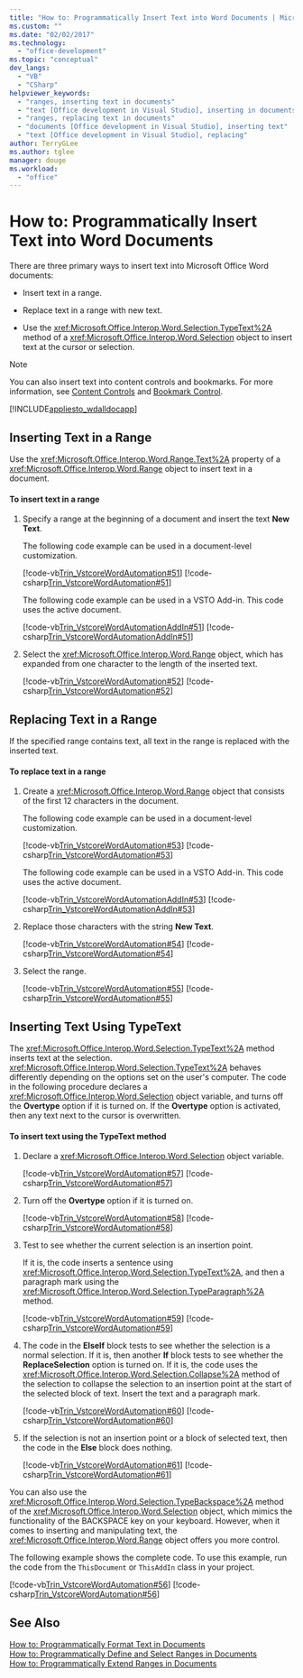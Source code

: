 ```yaml
---
title: "How to: Programmatically Insert Text into Word Documents | Microsoft Docs"
ms.custom: ""
ms.date: "02/02/2017"
ms.technology: 
  - "office-development"
ms.topic: "conceptual"
dev_langs: 
  - "VB"
  - "CSharp"
helpviewer_keywords: 
  - "ranges, inserting text in documents"
  - "text [Office development in Visual Studio], inserting in documents"
  - "ranges, replacing text in documents"
  - "documents [Office development in Visual Studio], inserting text"
  - "text [Office development in Visual Studio], replacing"
author: TerryGLee
ms.author: tglee
manager: douge
ms.workload: 
  - "office"
---
```

# How to: Programmatically Insert Text into Word Documents
  There are three primary ways to insert text into Microsoft Office Word documents:  
  
-   Insert text in a range.  
  
-   Replace text in a range with new text.  
  
-   Use the <xref:Microsoft.Office.Interop.Word.Selection.TypeText%2A> method of a <xref:Microsoft.Office.Interop.Word.Selection> object to insert text at the cursor or selection.  
  
> [!NOTE]  
>  You can also insert text into content controls and bookmarks. For more information, see [Content Controls](../vsto/content-controls.md) and [Bookmark Control](../vsto/bookmark-control.md).  
  
 [!INCLUDE[appliesto_wdalldocapp](../vsto/includes/appliesto-wdalldocapp-md.md)]  
  
## Inserting Text in a Range  
 Use the <xref:Microsoft.Office.Interop.Word.Range.Text%2A> property of a <xref:Microsoft.Office.Interop.Word.Range> object to insert text in a document.  
  
#### To insert text in a range  
  
1.  Specify a range at the beginning of a document and insert the text **New Text**.  
  
     The following code example can be used in a document-level customization.  
  
     [!code-vb[Trin_VstcoreWordAutomation#51](../vsto/codesnippet/VisualBasic/Trin_VstcoreWordAutomationVB/ThisDocument.vb#51)]
     [!code-csharp[Trin_VstcoreWordAutomation#51](../vsto/codesnippet/CSharp/Trin_VstcoreWordAutomationCS/ThisDocument.cs#51)]  
  
     The following code example can be used in a VSTO Add-in. This code uses the active document.  
  
     [!code-vb[Trin_VstcoreWordAutomationAddIn#51](../vsto/codesnippet/VisualBasic/Trin_VstcoreWordAutomationAddIn/ThisAddIn.vb#51)]
     [!code-csharp[Trin_VstcoreWordAutomationAddIn#51](../vsto/codesnippet/CSharp/Trin_VstcoreWordAutomationAddIn/ThisAddIn.cs#51)]  
  
2.  Select the <xref:Microsoft.Office.Interop.Word.Range> object, which has expanded from one character to the length of the inserted text.  
  
     [!code-vb[Trin_VstcoreWordAutomation#52](../vsto/codesnippet/VisualBasic/Trin_VstcoreWordAutomationVB/ThisDocument.vb#52)]
     [!code-csharp[Trin_VstcoreWordAutomation#52](../vsto/codesnippet/CSharp/Trin_VstcoreWordAutomationCS/ThisDocument.cs#52)]  
  
## Replacing Text in a Range  
 If the specified range contains text, all text in the range is replaced with the inserted text.  
  
#### To replace text in a range  
  
1.  Create a <xref:Microsoft.Office.Interop.Word.Range> object that consists of the first 12 characters in the document.  
  
     The following code example can be used in a document-level customization.  
  
     [!code-vb[Trin_VstcoreWordAutomation#53](../vsto/codesnippet/VisualBasic/Trin_VstcoreWordAutomationVB/ThisDocument.vb#53)]
     [!code-csharp[Trin_VstcoreWordAutomation#53](../vsto/codesnippet/CSharp/Trin_VstcoreWordAutomationCS/ThisDocument.cs#53)]  
  
     The following code example can be used in a VSTO Add-in. This code uses the active document.  
  
     [!code-vb[Trin_VstcoreWordAutomationAddIn#53](../vsto/codesnippet/VisualBasic/Trin_VstcoreWordAutomationAddIn/ThisAddIn.vb#53)]
     [!code-csharp[Trin_VstcoreWordAutomationAddIn#53](../vsto/codesnippet/CSharp/Trin_VstcoreWordAutomationAddIn/ThisAddIn.cs#53)]  
  
2.  Replace those characters with the string **New Text**.  
  
     [!code-vb[Trin_VstcoreWordAutomation#54](../vsto/codesnippet/VisualBasic/Trin_VstcoreWordAutomationVB/ThisDocument.vb#54)]
     [!code-csharp[Trin_VstcoreWordAutomation#54](../vsto/codesnippet/CSharp/Trin_VstcoreWordAutomationCS/ThisDocument.cs#54)]  
  
3.  Select the range.  
  
     [!code-vb[Trin_VstcoreWordAutomation#55](../vsto/codesnippet/VisualBasic/Trin_VstcoreWordAutomationVB/ThisDocument.vb#55)]
     [!code-csharp[Trin_VstcoreWordAutomation#55](../vsto/codesnippet/CSharp/Trin_VstcoreWordAutomationCS/ThisDocument.cs#55)]  
  
## Inserting Text Using TypeText  
 The <xref:Microsoft.Office.Interop.Word.Selection.TypeText%2A> method inserts text at the selection. <xref:Microsoft.Office.Interop.Word.Selection.TypeText%2A> behaves differently depending on the options set on the user's computer. The code in the following procedure declares a <xref:Microsoft.Office.Interop.Word.Selection> object variable, and turns off the **Overtype** option if it is turned on. If the **Overtype** option is activated, then any text next to the cursor is overwritten.  
  
#### To insert text using the TypeText method  
  
1.  Declare a <xref:Microsoft.Office.Interop.Word.Selection> object variable.  
  
     [!code-vb[Trin_VstcoreWordAutomation#57](../vsto/codesnippet/VisualBasic/Trin_VstcoreWordAutomationVB/ThisDocument.vb#57)]
     [!code-csharp[Trin_VstcoreWordAutomation#57](../vsto/codesnippet/CSharp/Trin_VstcoreWordAutomationCS/ThisDocument.cs#57)]  
  
2.  Turn off the **Overtype** option if it is turned on.  
  
     [!code-vb[Trin_VstcoreWordAutomation#58](../vsto/codesnippet/VisualBasic/Trin_VstcoreWordAutomationVB/ThisDocument.vb#58)]
     [!code-csharp[Trin_VstcoreWordAutomation#58](../vsto/codesnippet/CSharp/Trin_VstcoreWordAutomationCS/ThisDocument.cs#58)]  
  
3.  Test to see whether the current selection is an insertion point.  
  
     If it is, the code inserts a sentence using <xref:Microsoft.Office.Interop.Word.Selection.TypeText%2A>, and then a paragraph mark using the <xref:Microsoft.Office.Interop.Word.Selection.TypeParagraph%2A> method.  
  
     [!code-vb[Trin_VstcoreWordAutomation#59](../vsto/codesnippet/VisualBasic/Trin_VstcoreWordAutomationVB/ThisDocument.vb#59)]
     [!code-csharp[Trin_VstcoreWordAutomation#59](../vsto/codesnippet/CSharp/Trin_VstcoreWordAutomationCS/ThisDocument.cs#59)]  
  
4.  The code in the **ElseIf** block tests to see whether the selection is a normal selection. If it is, then another **If** block tests to see whether the **ReplaceSelection** option is turned on. If it is, the code uses the <xref:Microsoft.Office.Interop.Word.Selection.Collapse%2A> method of the selection to collapse the selection to an insertion point at the start of the selected block of text. Insert the text and a paragraph mark.  
  
     [!code-vb[Trin_VstcoreWordAutomation#60](../vsto/codesnippet/VisualBasic/Trin_VstcoreWordAutomationVB/ThisDocument.vb#60)]
     [!code-csharp[Trin_VstcoreWordAutomation#60](../vsto/codesnippet/CSharp/Trin_VstcoreWordAutomationCS/ThisDocument.cs#60)]  
  
5.  If the selection is not an insertion point or a block of selected text, then the code in the **Else** block does nothing.  
  
     [!code-vb[Trin_VstcoreWordAutomation#61](../vsto/codesnippet/VisualBasic/Trin_VstcoreWordAutomationVB/ThisDocument.vb#61)]
     [!code-csharp[Trin_VstcoreWordAutomation#61](../vsto/codesnippet/CSharp/Trin_VstcoreWordAutomationCS/ThisDocument.cs#61)]  
  
 You can also use the <xref:Microsoft.Office.Interop.Word.Selection.TypeBackspace%2A> method of the <xref:Microsoft.Office.Interop.Word.Selection> object, which mimics the functionality of the BACKSPACE key on your keyboard. However, when it comes to inserting and manipulating text, the <xref:Microsoft.Office.Interop.Word.Range> object offers you more control.  
  
 The following example shows the complete code. To use this example, run the code from the `ThisDocument` or `ThisAddIn` class in your project.  
  
 [!code-vb[Trin_VstcoreWordAutomation#56](../vsto/codesnippet/VisualBasic/Trin_VstcoreWordAutomationVB/ThisDocument.vb#56)]
 [!code-csharp[Trin_VstcoreWordAutomation#56](../vsto/codesnippet/CSharp/Trin_VstcoreWordAutomationCS/ThisDocument.cs#56)]  
  
## See Also  
 [How to: Programmatically Format Text in Documents](../vsto/how-to-programmatically-format-text-in-documents.md)   
 [How to: Programmatically Define and Select Ranges in Documents](../vsto/how-to-programmatically-define-and-select-ranges-in-documents.md)   
 [How to: Programmatically Extend Ranges in Documents](../vsto/how-to-programmatically-extend-ranges-in-documents.md)  
  
  